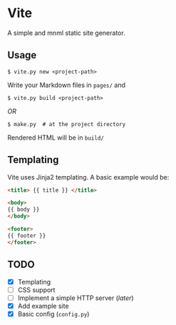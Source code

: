 # Vite
A simple and mnml static site generator.

## Usage
```console
$ vite.py new <project-path>
```
Write your Markdown files in `pages/` and  
```console
$ vite.py build <project-path>
```

*OR*

```console
$ make.py  # at the project directory
```
Rendered HTML will be in `build/`

## Templating
Vite uses Jinja2 templating. A basic example would be: 
```html
<title> {{ title }} </title>

<body>
{{ body }}
</body>

<footer>
{{ footer }}
</footer>
```

## TODO

- [x] Templating
- [ ] CSS support
- [ ] Implement a simple HTTP server (_later_)
- [x] Add example site
- [x] Basic config (`config.py`)

